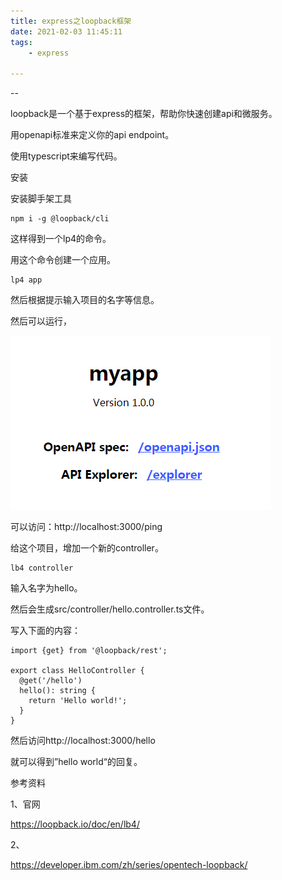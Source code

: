 ```yaml
---
title: express之loopback框架
date: 2021-02-03 11:45:11
tags:
	- express

---
```


--

loopback是一个基于express的框架，帮助你快速创建api和微服务。

用openapi标准来定义你的api endpoint。

使用typescript来编写代码。

安装

安装脚手架工具

```
npm i -g @loopback/cli
```

这样得到一个lp4的命令。

用这个命令创建一个应用。

```
lp4 app
```

然后根据提示输入项目的名字等信息。

然后可以运行，

![image-20210203151405718](../images/playopenwrt_pic/image-20210203151405718.png)

可以访问：http://localhost:3000/ping



给这个项目，增加一个新的controller。

```
lb4 controller
```

输入名字为hello。

然后会生成src/controller/hello.controller.ts文件。

写入下面的内容：

```
import {get} from '@loopback/rest';

export class HelloController {
  @get('/hello')
  hello(): string {
    return 'Hello world!';
  }
}
```

然后访问http://localhost:3000/hello

就可以得到”hello world“的回复。



参考资料

1、官网

https://loopback.io/doc/en/lb4/

2、

https://developer.ibm.com/zh/series/opentech-loopback/